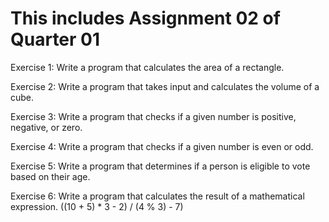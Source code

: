 # This includes Assignment 02 of Quarter 01


Exercise 1:  Write a program that calculates the area of a rectangle.

Exercise 2: Write a program that takes input and calculates the volume of a cube.

Exercise 3:  Write a program that checks if a given number is positive, negative, or zero.

Exercise 4:   Write a program that checks if a given number is even or odd.

Exercise 5:  Write a program that determines if a person is eligible to vote based on their age.

Exercise 6:  Write a program that calculates the result of a mathematical expression.	((10 + 5) * 3 - 2) / (4 % 3)  - 7)